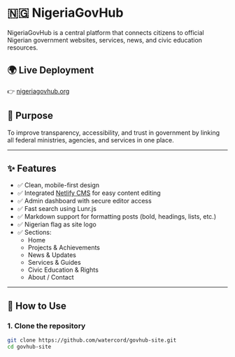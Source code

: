 # 🇳🇬 NigeriaGovHub

NigeriaGovHub is a central platform that connects citizens to official Nigerian government websites, services, news, and civic education resources.

## 🌍 Live Deployment
👉 [nigeriagovhub.org](https://nigeriagovhub.org)

## 🎯 Purpose

To improve transparency, accessibility, and trust in government by linking all federal ministries, agencies, and services in one place.

---

## ✨ Features

- ✅ Clean, mobile-first design
- ✅ Integrated [Netlify CMS](https://www.netlifycms.org/) for easy content editing
- ✅ Admin dashboard with secure editor access
- ✅ Fast search using Lunr.js
- ✅ Markdown support for formatting posts (bold, headings, lists, etc.)
- ✅ Nigerian flag as site logo
- ✅ Sections:
  - Home
  - Projects & Achievements
  - News & Updates
  - Services & Guides
  - Civic Education & Rights
  - About / Contact

---

## 🚀 How to Use

### 1. Clone the repository

```bash
git clone https://github.com/watercord/govhub-site.git
cd govhub-site